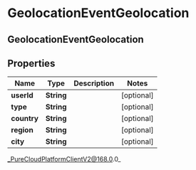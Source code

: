 # GeolocationEventGeolocation

## GeolocationEventGeolocation

## Properties

|Name | Type | Description | Notes|
|------------ | ------------- | ------------- | -------------|
| **userId** | **String** |  | [optional] |
| **type** | **String** |  | [optional] |
| **country** | **String** |  | [optional] |
| **region** | **String** |  | [optional] |
| **city** | **String** |  | [optional] |



_PureCloudPlatformClientV2@168.0.0_
